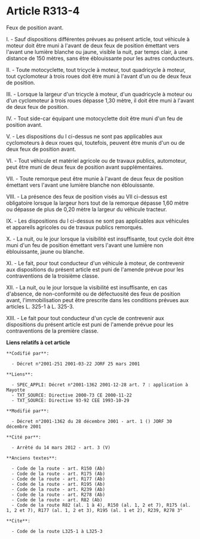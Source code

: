 # Article R313-4

Feux de position avant.

I. - Sauf dispositions différentes prévues au présent article, tout véhicule à moteur doit être muni à l'avant de deux feux
de position émettant vers l'avant une lumière blanche ou jaune, visible la nuit, par temps clair, à une distance de 150
mètres, sans être éblouissante pour les autres conducteurs.

II. - Toute motocyclette, tout tricycle à moteur, tout quadricycle à moteur, tout cyclomoteur à trois roues doit être muni à
l'avant d'un ou de deux feux de position.

III. - Lorsque la largeur d'un tricycle à moteur, d'un quadricycle à moteur ou d'un cyclomoteur à trois roues dépasse 1,30
mètre, il doit être muni à l'avant de deux feux de position.

IV. - Tout side-car équipant une motocyclette doit être muni d'un feu de position avant.

V. - Les dispositions du I ci-dessus ne sont pas applicables aux cyclomoteurs à deux roues qui, toutefois, peuvent être munis
d'un ou de deux feux de position avant.

VI. - Tout véhicule et matériel agricole ou de travaux publics, automoteur, peut être muni de deux feux de position avant
supplémentaires.

VII. - Toute remorque peut être munie à l'avant de deux feux de position émettant vers l'avant une lumière blanche non
éblouissante.

VIII. - La présence des feux de position visés au VII ci-dessus est obligatoire lorsque la largeur hors tout de la remorque
dépasse 1,60 mètre ou dépasse de plus de 0,20 mètre la largeur du véhicule tracteur.

IX. - Les dispositions du I ci-dessus ne sont pas applicables aux véhicules et appareils agricoles ou de travaux publics
remorqués.

X. - La nuit, ou le jour lorsque la visibilité est insuffisante, tout cycle doit être muni d'un feu de position émettant vers
l'avant une lumière non éblouissante, jaune ou blanche.

XI. - Le fait, pour tout conducteur d'un véhicule à moteur, de contrevenir aux dispositions du présent article est puni de
l'amende prévue pour les contraventions de la troisième classe.

XII. - La nuit, ou le jour lorsque la visibilité est insuffisante, en cas d'absence, de non-conformité ou de défectuosité des
feux de position avant, l'immobilisation peut être prescrite dans les conditions prévues aux articles L. 325-1 à L. 325-3.

XIII. - Le fait pour tout conducteur d'un cycle de contrevenir aux dispositions du présent article est puni de l'amende
prévue pour les contraventions de la première classe.

**Liens relatifs à cet article**

	**Codifié par**:

	  - Décret n°2001-251 2001-03-22 JORF 25 mars 2001

	**Liens**:

	  - SPEC_APPLI: Décret n°2001-1362 2001-12-28 art. 7 : application à Mayotte
	  - TXT_SOURCE: Directive 2000-73 CE 2000-11-22
	  - TXT_SOURCE: Directive 93-92 CEE 1993-10-29

	**Modifié par**:

	  - Décret n°2001-1362 du 28 décembre 2001 - art. 1 () JORF 30 décembre 2001

	**Cité par**:

	  - Arrêté du 14 mars 2012 - art. 3 (V)

	**Anciens textes**:

	  - Code de la route - art. R150 (Ab)
	  - Code de la route - art. R175 (Ab)
	  - Code de la route - art. R177 (Ab)
	  - Code de la route - art. R195 (Ab)
	  - Code de la route - art. R239 (Ab)
	  - Code de la route - art. R278 (Ab)
	  - Code de la route - art. R82 (Ab)
	  - Code de la route R82 (al. 1 à 4), R150 (al. 1, 2 et 7), R175 (al. 1, 2 et 7), R177 (al. 1, 2 et 3), R195 (al. 1 et 2), R239, R278 3°

	**Cite**:

	  - Code de la route L325-1 à L325-3
